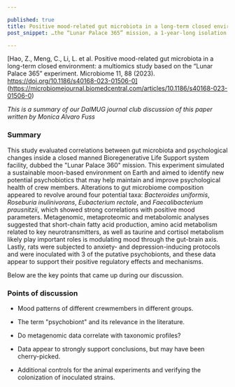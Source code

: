 ```yaml
--- 

published: true
title: Positive mood-related gut microbiota in a long-term closed environment: a multiomics study based on the “Lunar Palace 365” experiment
post_snippet: …the “Lunar Palace 365” mission, a 1-year-long isolation study… …On the basis of metagenomic, metaproteomic, and metabolomic analyses, the four potential psychobiotics improved mood mainly through three pathways related to nervous system functions… 

--- 
```



[Hao, Z., Meng, C., Li, L. et al. Positive mood-related gut microbiota in a long-term closed environment: a multiomics study based on the “Lunar Palace 365” experiment. Microbiome 11, 88 (2023). https://doi.org/10.1186/s40168-023-01506-0] 
(https://microbiomejournal.biomedcentral.com/articles/10.1186/s40168-023-01506-0) 

_This is a summary of our DalMUG journal club discussion of this paper written by Monica Alvaro Fuss_ 

### Summary

This study evaluated correlations between gut microbiota and psychological changes inside a closed manned Bioregenerative Life Support system facility, dubbed the "Lunar Palace 360" mission. This experiment simulated a sustainable moon-based environment on Earth and aimed to identify new potential psychobiotics that may help maintain and improve psychological health of crew members. Alterations to gut microbiome composition appeared to revolve around four potential taxa: _Bacteroides uniformis_, _Roseburia inulinivorans_, _Eubacterium rectale_, and _Faecalibacterium prausnitzii_, which showed strong correlations with positive mood parameters. Metagenomic, metaproteomic and metabolomic analyses suggested that short-chain fatty acid production, amino acid metabolism related to key neurotransmitters, as well as taurine and cortisol metabolism likely play important roles is modulating mood through the gut-brain axis. Lastly, rats were subjected to anxiety- and depression-inducing protocols and were inoculated with 3 of the putative psychobionts, and these data appear to support their positive regulatory effects and mechanisms.

Below are the key points that came up during our discussion.

### Points of discussion

- Mood patterns of different crewmembers in different groups.

- The term "psychobiont" and its relevance in the literature.

- Do metagenomic data correlate with taxonomic profiles?

- Data appear to strongly support conclusions, but may have been cherry-picked. 

- Additional controls for the animal experiments and verifying the colonization of inoculated strains. 
